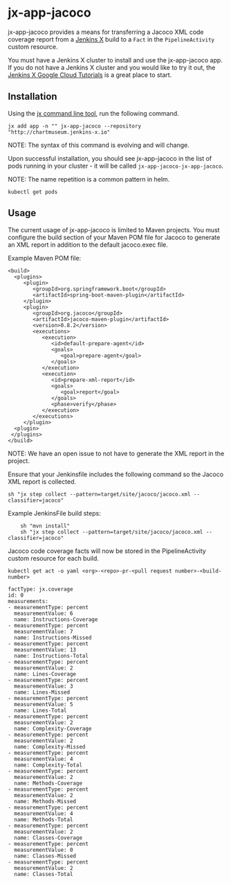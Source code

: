 # jx-app-jacoco

jx-app-jacoco provides a means for transferring a Jacoco XML code coverage report from a [Jenkins X](https://jenkins-x.github.io/jenkins-x-website/) build to a `Fact` in the `PipelineActivity` custom resource.

You must have a Jenkins X cluster to install and use the jx-app-jacoco app.  If you do not have a Jenkins X cluster and you would like to try it out, the [Jenkins X Google Cloud Tutorials](https://jenkins-x.io/getting-started/tutorials/) is a great place to start.

## Installation

Using the [jx command line tool](https://jenkins-x.io/getting-started/install/), run the following command.

    jx add app -n "" jx-app-jacoco --repository "http://chartmuseum.jenkins-x.io"

NOTE: The syntax of this command is evolving and will change.

Upon successful installation, you should see jx-app-jacoco in the list of pods running in your cluster - it will be called `jx-app-jacoco-jx-app-jacoco`.
                                                                                                        
NOTE: The name repetition is a common pattern in helm.

    kubectl get pods

## Usage

The current usage of jx-app-jacoco is limited to Maven projects.  You must configure the build section of your Maven POM file for Jacoco to generate an XML report in addition to the default jacoco.exec file.

Example Maven POM file:

```
<build>
  <plugins>
     <plugin>
        <groupId>org.springframework.boot</groupId>
        <artifactId>spring-boot-maven-plugin</artifactId>
     </plugin>
     <plugin>
        <groupId>org.jacoco</groupId>
        <artifactId>jacoco-maven-plugin</artifactId>
        <version>0.8.2</version>
        <executions>
           <execution>
              <id>default-prepare-agent</id>
              <goals>
                 <goal>prepare-agent</goal>
              </goals>
           </execution>
           <execution>
              <id>prepare-xml-report</id>
              <goals>
                 <goal>report</goal>
              </goals>
              <phase>verify</phase>
           </execution>
        </executions>
     </plugin>
  <plugin>
 </plugins>
</build>
```
NOTE: We have an open issue to not have to generate the XML report in the project.


Ensure that your Jenkinsfile includes the following command so the Jacoco XML report is collected.

    sh "jx step collect --pattern=target/site/jacoco/jacoco.xml --classifier=jacoco"

Example JenkinsFile build steps:

```
    sh "mvn install"
    sh "jx step collect --pattern=target/site/jacoco/jacoco.xml --classifier=jacoco"
```

Jacoco code coverage facts will now be stored in the PipelineActivity custom resource for each build.

    kubectl get act -o yaml <org>-<repo>-pr-<pull request number>-<build-number>

```
factType: jx.coverage
id: 0
measurements:
- measurementType: percent
  measurementValue: 6
  name: Instructions-Coverage
- measurementType: percent
  measurementValue: 7
  name: Instructions-Missed
- measurementType: percent
  measurementValue: 13
  name: Instructions-Total
- measurementType: percent
  measurementValue: 2
  name: Lines-Coverage
- measurementType: percent
  measurementValue: 3
  name: Lines-Missed
- measurementType: percent
  measurementValue: 5
  name: Lines-Total
- measurementType: percent
  measurementValue: 2
  name: Complexity-Coverage
- measurementType: percent
  measurementValue: 2
  name: Complexity-Missed
- measurementType: percent
  measurementValue: 4
  name: Complexity-Total
- measurementType: percent
  measurementValue: 2
  name: Methods-Coverage
- measurementType: percent
  measurementValue: 2
  name: Methods-Missed
- measurementType: percent
  measurementValue: 4
  name: Methods-Total
- measurementType: percent
  measurementValue: 2
  name: Classes-Coverage
- measurementType: percent
  measurementValue: 0
  name: Classes-Missed
- measurementType: percent
  measurementValue: 2
  name: Classes-Total
```